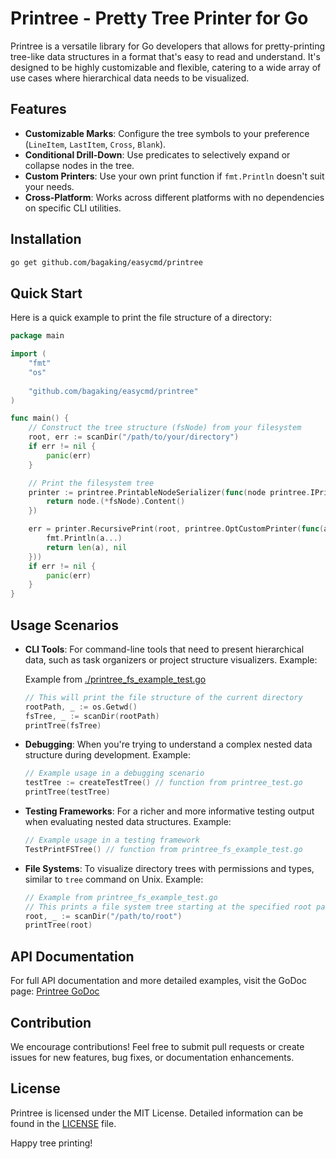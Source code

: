 # Printree - Pretty Tree Printer for Go

Printree is a versatile library for Go developers that allows for pretty-printing tree-like data structures in a format that's easy to read and understand. It's designed to be highly customizable and flexible, catering to a wide array of use cases where hierarchical data needs to be visualized.

## Features

- **Customizable Marks**: Configure the tree symbols to your preference (`LineItem`, `LastItem`, `Cross`, `Blank`).
- **Conditional Drill-Down**: Use predicates to selectively expand or collapse nodes in the tree.
- **Custom Printers**: Use your own print function if `fmt.Println` doesn't suit your needs.
- **Cross-Platform**: Works across different platforms with no dependencies on specific CLI utilities.

## Installation

```sh
go get github.com/bagaking/easycmd/printree
```

## Quick Start

Here is a quick example to print the file structure of a directory:

```go
package main

import (
    "fmt"
    "os"
	
    "github.com/bagaking/easycmd/printree"
)

func main() {
    // Construct the tree structure (fsNode) from your filesystem
    root, err := scanDir("/path/to/your/directory")
    if err != nil {
        panic(err)
    }

    // Print the filesystem tree
    printer := printree.PrintableNodeSerializer(func(node printree.IPrintableTreeNode, ind int) string {
        return node.(*fsNode).Content()
    })

    err = printer.RecursivePrint(root, printree.OptCustomPrinter(func(a ...interface{}) (n int, err error) {
        fmt.Println(a...)
        return len(a), nil
    }))
    if err != nil {
        panic(err)
    }
}
```

## Usage Scenarios

- **CLI Tools**: For command-line tools that need to present hierarchical data, such as task organizers or project structure visualizers. Example:

  Example from [./printree_fs_example_test.go](./printree_fs_example_test.go)
  ```go
  // This will print the file structure of the current directory
  rootPath, _ := os.Getwd()
  fsTree, _ := scanDir(rootPath)
  printTree(fsTree)
  ```

- **Debugging**: When you're trying to understand a complex nested data structure during development. Example:

  ```go
  // Example usage in a debugging scenario
  testTree := createTestTree() // function from printree_test.go
  printTree(testTree)
  ```

- **Testing Frameworks**: For a richer and more informative testing output when evaluating nested data structures. Example:

  ```go
  // Example usage in a testing framework
  TestPrintFSTree() // function from printree_fs_example_test.go
  ```

- **File Systems**: To visualize directory trees with permissions and types, similar to `tree` command on Unix. Example:

  ```go
  // Example from printree_fs_example_test.go
  // This prints a file system tree starting at the specified root path
  root, _ := scanDir("/path/to/root")
  printTree(root)
  ```

## API Documentation

For full API documentation and more detailed examples, visit the GoDoc page: [Printree GoDoc](https://pkg.go.dev/github.com/bagaking/easycmd/printree)

## Contribution

We encourage contributions! Feel free to submit pull requests or create issues for new features, bug fixes, or documentation enhancements.

## License

Printree is licensed under the MIT License. Detailed information can be found in the [LICENSE](LICENSE) file.

Happy tree printing!
